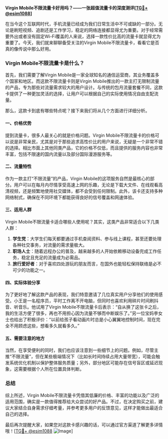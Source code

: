 **Virgin Mobile不限流量卡好用吗？——一张超值流量卡的深度测评[[TG💪+ @esim1088](https://t.me/s/esim1088)]**

在当今这个互联网时代，手机流量已经成为我们日常生活中不可或缺的一部分。无论是刷短视频、追剧还是工作学习，稳定的网络连接都显得尤为重要。对于经常需要外出或者没有固定Wi-Fi覆盖的人来说，选择一款性价比高的流量卡就显得尤为重要了。今天，我们就来聊聊备受关注的Virgin Mobile不限流量卡，看看它是否真的像传说中那么好用。

### Virgin Mobile不限流量卡是什么？

首先，我们需要了解Virgin Mobile是一家全球知名的通信运营商，其业务覆盖多个国家和地区。而这款不限流量卡则是Virgin Mobile推出的一款主打无限制流量的产品，专为那些对流量需求较大的用户设计。与传统的包月流量套餐不同，这款卡提供了一种更加灵活的选择，让用户可以根据自己的实际使用情况自由支配流量。

那么，这款卡到底有哪些特点呢？接下来我们将从几个方面进行详细分析。

#### 一、价格优势

提到流量卡，很多人最关心的就是价格问题。Virgin Mobile不限流量卡的价格可以说是非常亲民，尤其是对于那些追求高性价比的用户来说，无疑是一个非常不错的选择。相比市面上其他同类产品，它的价格不仅低，而且提供的服务内容也非常丰富，包括不限速的国内流量以及部分国际漫游服务等。

#### 二、流量特性

作为一款主打“不限流量”的产品，Virgin Mobile的这项服务自然是最核心的部分。用户可以在每月内尽情享受高速上网的乐趣，无论是下载大文件、在线观看高清视频，还是频繁地使用社交媒体，都不会受到任何限制。此外，该卡还支持多种网络制式，确保在不同环境下都能获得良好的信号覆盖和网速体验。

#### 三、适用人群

Virgin Mobile不限流量卡适合哪些人使用呢？其实，这类产品非常适合以下几类人群：

1. **学生党**：大学生们每天都要通过手机查阅资料、参与线上课程，甚至还要处理各种社交事务，对流量的需求量极大。
2. **职场人士**：随着远程办公的普及，越来越多的人开始依赖移动设备完成工作任务，稳定且充足的流量成为必需品。
3. **旅行爱好者**：对于喜欢四处游玩的朋友而言，在国外也能轻松保持联络是必不可少的功能之一。

#### 四、实际体验分享

为了更好地了解这款产品的表现，我们特意邀请了几位真实用户分享他们的使用感受。小王是一名程序员，平时工作离不开电脑，但同时也喜欢利用碎片时间刷抖音、听音乐。他试用了Virgin Mobile不限流量卡后表示：“自从换了这张卡之后，我的生活方便了很多，再也不用担心因为流量不够而中断娱乐了。”另一位宝妈李女士也给出了积极评价：“以前给孩子看动画片时总是小心翼翼地控制时间，现在完全不用顾虑这些，想看多久就看多久。”

#### 五、需要注意的地方

当然，在享受便利的同时，我们也应该注意到一些细节上的问题。例如，尽管主推“不限流量”，但在某些极端情况下（比如长时间持续占用大量带宽），可能会触发系统优化机制以保护整体服务质量；另外，部分地区可能存在信号盲区或延迟现象，这需要根据个人所在位置具体判断。

### 总结

综上所述，Virgin Mobile不限流量卡凭借其低廉的价格、丰富的功能以及广泛的适用范围，确实是一款值得推荐给大众尝试的好产品。不过，在决定购买之前，建议大家结合自身需求仔细考量，并参考更多用户的反馈意见，这样才能做出最适合自己的选择。

最后再次提醒大家，如果您对这款卡感兴趣的话，可以通过官方渠道了解更多详情哦！[[TG💪+ @esim1088](https://t.me/s/esim1088) ![Image](https://i.postimg.cc/4NQfJmqS/Snipaste-2025-05-13-00-14-12.png)]